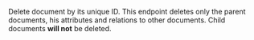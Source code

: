 Delete document by its unique ID. This endpoint deletes only the parent documents, his attributes and relations to other documents. Child documents **will not** be deleted.